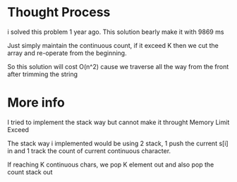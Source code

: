 # Thought Process

i solved this problem 1 year ago. This solution bearly make it with 9869 ms

Just simply maintain the continuous count, if it exceed K then we cut the array and re-operate from the beginning. 

So this solution will cost O(n^2) cause we traverse all the way from the front after trimming the string

# More info

I tried to implement the stack way but cannot make it throught Memory Limit Exceed

The stack way i implemented would be using 2 stack, 1 push the current s[i] in and 1 track the count of current continuous character.

If reaching K continuous chars, we pop K element out and also pop the count stack out